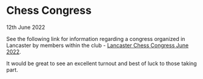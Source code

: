 # Chess Congress
12th June 2022

See the following link for information regarding a congress organized in Lancaster by members
within the club - [Lancaster Chess Congress June 2022](http://lancasterchesscongress.co.uk/).

It would be great to see an excellent turnout and best of luck to those taking part.
